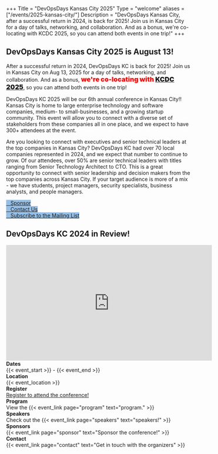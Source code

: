 +++
Title = "DevOpsDays Kansas City 2025"
Type = "welcome"
aliases = ["/events/2025-kansas-city/"]
Description = "DevOpsDays Kansas City, after a successful return in 2024, is back for 2025! Join us in Kansas City for a day of talks, networking, and collaboration. And as a bonus, we're co-locating with KCDC 2025, so you can attend both events in one trip!"
+++

<div class = "row" id = "main-row">
  <div class = "col-md-6 push-md-6" id = "left-col">
    <h2>DevOpsDays Kansas City 2025 is August 13!</h2>
    <p>
    After a successful return in 2024, DevOpsDays KC is back for 2025! Join us in Kansas City on Aug 13, 2025 for a day of talks, networking, and collaboration. And as a bonus, <span style="color: red; font-size: 1.10rem; font-weight: 900;">we're co-locating with <a href="https://kcdc.info" target="_blank">KCDC 2025</a></span>, so you can attend both events in one trip!
    </p>
    <p>
    DevOpsDays KC 2025 will be our 6th annual conference in Kansas City!! Kansas City is home to large enterprise technology and software companies, medium- to small-businesses, and a growing startup community. This event will allow you to connect with a diverse set of stakeholders from these companies all in one place, and we expect to have 300+ attendees at the event.
    </p>
    <p>
    Are you looking to connect with executives and senior technical leaders at the top companies in Kansas City? DevOpsDays KC had over 70 local companies represented in 2024, and we expect that number to continue to grow. Of our attendees, over 50% are senior technical leaders with titles ranging from Senior Technology Architect to CTO. This is a great opportunity to connect with senior leadership and decision makers from the top companies across Kansas City. If your target audience is more of a mix - we have students, project managers, security specialists, business analysts, and people managers.
    </p>
      <div class = "row"> <!-- another cta row-->
        <div class = "col-md-12">
          <div class = "row justify-content-center">
            <div class = "d-flex p-2">
              <a class="btn btn-primary btn-block" style = "margin-top: 10px; margin-bottom: 10px;
                background-color: #96bfe6; border-color: #96bfe6;"
                href="/events/2025-kansas-city/sponsor">
                  <i class="fa-solid fa-handshake-angle"></i>
                  &nbsp;&nbsp;&nbsp;Sponsor
              </a>
            </div>
            <div class = "d-flex p-2">
              <a class="btn btn-primary btn-block"  style = "margin-top: 10px; margin-bottom: 10px;
                background-color: #96bfe6; border-color: #96bfe6;"
                href="/events/2025-kansas-city/contact">
                  <i class="fa-solid fa-user"></i>
                  &nbsp;&nbsp;&nbsp;Contact Us
              </a>
            </div>
            <div class = "d-flex p-2">
              <a class="btn btn-primary btn-block"  style = "margin-top: 10px; margin-bottom: 10px;
                background-color: #96bfe6; border-color: #96bfe6;"
                href="https://lists.devopsdays.org/subscription?f=TYbgJMtfqomf8uYARrTHhqAKoinSX763iDCLAvdcUFPDW2aF7J7EY53W1TeVcYoawk
                ">
                  <i class="fa-solid fa-envelope"></i>
                  &nbsp;&nbsp;&nbsp;Subscribe to the Mailing List
              </a>
            </div>
<!-- remove CFP
            <div class = "d-flex p-2">
              <a class="btn btn-primary btn-block" style = "margin-top: 10px; margin-bottom: 10px; background-color: #96bfe6; border-color: #96bfe6;" href="https://sessionize.com/kcdc-2025" target="_blank">
              <i class="fa-brands fa-stack-exchange"></i>
              &nbsp;&nbsp;&nbsp;Propose a Talk
              </a>
            </div>
-->
          </div>
        </div>
      </div>
  </div>
  <div class = "col-md-6 pull-md-6" id = "right-col">
    <div class = "row"> <!-- youtube 2024 recap video -->
      <div class = "col-md-12">
        <div class = "row justify-content-center">
           <h2>DevOpsDays KC 2024 in Review!</h2>
           <iframe width="560" height="315" src="https://www.youtube.com/embed/5L52Ec_t_kI?si=-kBAAYafxlN2QMpW&amp;controls=0" title="YouTube video player" frameborder="0" allow="accelerometer; autoplay; clipboard-write; encrypted-media; gyroscope; picture-in-picture; web-share" referrerpolicy="strict-origin-when-cross-origin" allowfullscreen></iframe>
        </div>
      </div>
    </div>
  </div>
</div>

<!-- <div style="text-align:center;">
  {{< event_logo >}}
</div> -->

<div class = "row">
  <div class = "col-md-2">
    <strong>Dates</strong>
  </div>
  <div class = "col-md-8">
    {{< event_start >}} - {{< event_end >}}
  </div>
</div>

<div class = "row">
  <div class = "col-md-2">
    <strong>Location</strong>
  </div>
  <div class = "col-md-8">
    {{< event_location >}}
  </div>
</div>

<div class = "row">
  <div class = "col-md-2">
    <strong>Register</strong>
  </div>
  <div class = "col-md-8">
    <a href="https://ti.to/kansas-city-developers-conference/kcdc-2025/with/devopsdays" target="_blank">Register to attend the conference!</a>
<!--    {{< event_link page="registration" text="Register to attend the conference!" >}} -->
  </div>
</div>

<!-- remove CFP
<div class = "row">
  <div class = "col-md-2">
    <strong>Propose</strong>
  </div>
  <div class = "col-md-8">
    {{< event_link page="propose" text="Propose a talk!" >}}
  </div>
</div>
-->

<div class = "row">
  <div class = "col-md-2">
    <strong>Program</strong>
  </div>
  <div class = "col-md-8">
    View the {{< event_link page="program" text="program." >}}
  </div>
</div>

<div class = "row">
  <div class = "col-md-2">
    <strong>Speakers</strong>
  </div>
  <div class = "col-md-8">
    Check out the {{< event_link page="speakers" text="speakers!" >}}
  </div>
</div>

<div class = "row">
  <div class = "col-md-2">
    <strong>Sponsors</strong>
  </div>
  <div class = "col-md-8">
    {{< event_link page="sponsor" text="Sponsor the conference!" >}}
  </div>
</div>

<div class = "row">
  <div class = "col-md-2">
    <strong>Contact</strong>
  </div>
  <div class = "col-md-8">
    {{< event_link page="contact" text="Get in touch with the organizers" >}}
  </div>
</div>

<!-- Uncomment if you added your city twitter name -->
<!--
{{< event_twitter >}}
-->
